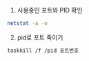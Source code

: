 1. 사용중인 포트와 PID 확인
```bash
netstat -a -o
```
  
 2. pid로 포트 죽이기
 ```bash
 taskkill /f /pid 포트번호
 ```

